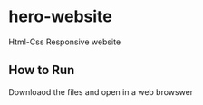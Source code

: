 # hero-website
Html-Css Responsive website

## How to Run

Downloaod the files and open in a web browswer
